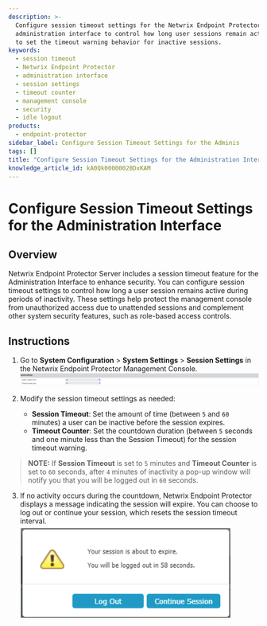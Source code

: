 ```yaml
---
description: >-
  Configure session timeout settings for the Netwrix Endpoint Protector
  administration interface to control how long user sessions remain active and
  to set the timeout warning behavior for inactive sessions.
keywords:
  - session timeout
  - Netwrix Endpoint Protector
  - administration interface
  - session settings
  - timeout counter
  - management console
  - security
  - idle logout
products:
  - endpoint-protector
sidebar_label: Configure Session Timeout Settings for the Adminis
tags: []
title: "Configure Session Timeout Settings for the Administration Interface"
knowledge_article_id: kA0Qk0000002BDxKAM
---
```


# Configure Session Timeout Settings for the Administration Interface

## Overview

Netwrix Endpoint Protector Server includes a session timeout feature for the Administration Interface to enhance security. You can configure session timeout settings to control how long a user session remains active during periods of inactivity. These settings help protect the management console from unauthorized access due to unattended sessions and complement other system security features, such as role-based access controls.

## Instructions

1. Go to **System Configuration** > **System Settings** > **Session Settings** in the Netwrix Endpoint Protector Management Console.  
   ![Session Settings in System Configuration of Endpoint Protector](./images/ka0Qk000000ESnd_0EMQk00000C7Bfn.png)

2. Modify the session timeout settings as needed:
   - **Session Timeout**: Set the amount of time (between `5` and `60` minutes) a user can be inactive before the session expires.
   - **Timeout Counter**: Set the countdown duration (between `5` seconds and one minute less than the Session Timeout) for the session timeout warning.

> **NOTE:** If **Session Timeout** is set to `5` minutes and **Timeout Counter** is set to `60` seconds, after `4` minutes of inactivity a pop-up window will notify you that you will be logged out in `60` seconds.

3. If no activity occurs during the countdown, Netwrix Endpoint Protector displays a message indicating the session will expire. You can choose to log out or continue your session, which resets the session timeout interval.  
   ![Session expiration warning in Endpoint Protector Management Console](./images/ka0Qk000000ESnd_0EMQk00000C7LTp.png)
